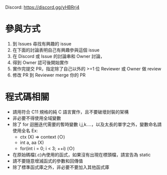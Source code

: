 Discord: https://discord.gg/yHBRrj4

# 參與方式

1. 到 Issues 尋找有興趣的 issue
2. 在下面的討論表明自己有興趣參與這個 issue
3. 在 Discord 或 Issue 的討論串和 Owner 討論，
4. 得到 Owner 認可後開始實作
5. 實作完提交 PR，指定除了自己以外的 >=1 位 Reviewer 或 Owner 做 review
6. 修改 PR 到 Reviewer merge 你的 PR

# 程式碼相關

* 請用符合 C11 規格的純 C 語言實作，且不要破壞封裝的架構
* 非必要不得使用全域變數
* 除了 for 迴圈迭代需要的暫時變數 i,j,k....，以及太長的單字之外，變數命名請使用全名
  Ex:
  - ctx (X) => context (Ｏ)
  - int a, aa (X)
  - for(int i = 0; i < 3; ++i)  (Ｏ)
* 在原始碼檔(.c)內使用的函式，如果沒有出現在標頭檔，請宣告為 static
* 請不要隨意增減函式的參數和回傳值
* 除了標準函式庫之外，非必要不要加入其他函式庫

